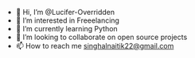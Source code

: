 - 👋 Hi, I’m @Lucifer-Overridden
- 👀 I’m interested in Freeelancing 
- 🌱 I’m currently learning Python
- 💞️ I’m looking to collaborate on open source projects
- 📫 How to reach me singhalnaitik22@gmail.com

<!---
Lucifer-Overridden/Lucifer-Overridden is a ✨ special ✨ repository because its `README.md` (this file) appears on your GitHub profile.
You can click the Preview link to take a look at your changes.
--->
